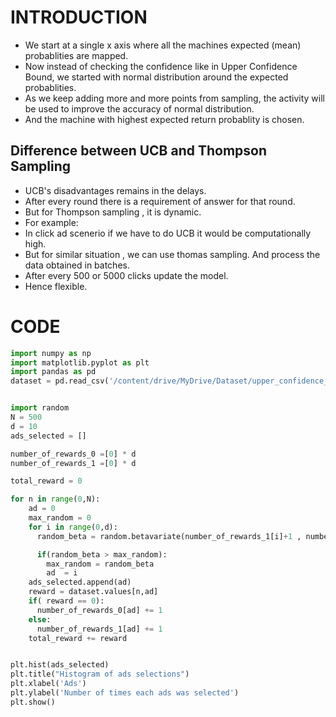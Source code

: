 # INTRODUCTION

- We start at a single x axis where all the machines expected (mean) probablities are mapped.
- Now instead of checking the confidence like in Upper Confidence Bound, we started with normal distribution around the expected probablities.
- As we keep adding more and more points from sampling, the activity will be used to improve the accuracy of normal distribution.
- And the machine with highest expected return probablity is chosen.

## Difference between UCB and Thompson Sampling

- UCB's disadvantages remains in the delays.
- After every round there is a requirement of answer for that round.
- But for Thompson sampling , it is dynamic.
- For example:
- In click ad scenerio if we have to do UCB it would be computationally high.
- But for similar situation , we can use thomas sampling. And process the data obtained in batches.
- After every 500 or 5000 clicks update the model.
- Hence flexible.

# CODE

```python
import numpy as np
import matplotlib.pyplot as plt
import pandas as pd
dataset = pd.read_csv('/content/drive/MyDrive/Dataset/upper_confidence_bound/Ads_CTR_Optimisation.csv')


import random
N = 500
d = 10
ads_selected = []

number_of_rewards_0 =[0] * d
number_of_rewards_1 =[0] * d

total_reward = 0

for n in range(0,N):
    ad = 0
    max_random = 0
    for i in range(0,d):
      random_beta = random.betavariate(number_of_rewards_1[i]+1 , number_of_rewards_0[i] + 1)

      if(random_beta > max_random):
        max_random = random_beta
        ad  = i
    ads_selected.append(ad)
    reward = dataset.values[n,ad]
    if( reward == 0):
      number_of_rewards_0[ad] += 1
    else:
      number_of_rewards_1[ad] += 1
    total_reward += reward


plt.hist(ads_selected)
plt.title("Histogram of ads selections")
plt.xlabel('Ads')
plt.ylabel('Number of times each ads was selected')
plt.show()
```
